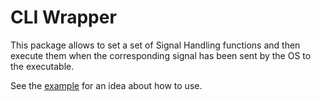 # CLI Wrapper

This package allows to set a set of Signal Handling functions and then execute them when the corresponding signal has been sent by the OS to the executable.

See the [example](examples/main.go) for an idea about how to use.
